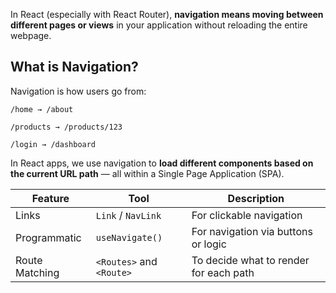 In React (especially with React Router), **navigation means moving between different pages or views** in your application without reloading the entire webpage.

## What is Navigation?
Navigation is how users go from:

`/home → /about`

`/products → /products/123`

`/login → /dashboard`

In React apps, we use navigation to **load different components based on the current URL path** — all within a Single Page Application (SPA).

| Feature        | Tool                     | Description                            |
| -------------- | ------------------------ | -------------------------------------- |
| Links          | `Link` / `NavLink`       | For clickable navigation               |
| Programmatic   | `useNavigate()`          | For navigation via buttons or logic    |
| Route Matching | `<Routes>` and `<Route>` | To decide what to render for each path |
